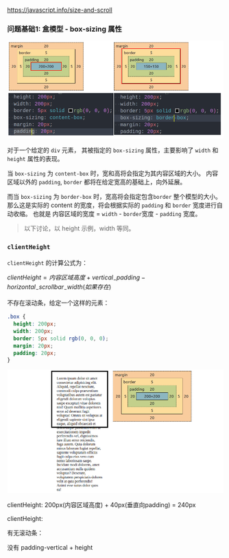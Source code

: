 https://javascript.info/size-and-scroll

### 问题基础1: 盒模型 - box-sizing 属性

![2023-02-08_131637](index.assets/2023-02-08_131637.png)

对于一个给定的 `div` 元素， 其被指定的 `box-sizing` 属性，主要影响了 `width` 和 `height` 属性的表现。

当 `box-sizing` 为 `content-box` 时，宽和高将会指定为其内容区域的大小。 内容区域以外的 `padding`, `border` 都将在给定宽高的基础上，向外延展。

而当 `box-sizing` 为 `border-box` 时，宽高将会指定包含`border` 整个模型的大小。 那么这是实际的 content 的宽度，将会根据实际的 `padding` 和 `border` 宽度进行自动收缩。 也就是 内容区域的宽度 = `width` - `border`宽度 - `padding` 宽度。 



> 以下讨论，以 height 示例，width 等同。

### `clientHeight`

`clientHeight` 的计算公式为：

 $clientHeight = 内容区域高度 + vertical_-padding - horizontal_-scrollbar_-width(如果存在)$



不存在滚动条，给定一个这样的元素：

```css
.box {
  height: 200px;
  width: 200px;
  border: 5px solid rgb(0, 0, 0);
  margin: 20px;
  padding: 20px;
}
```

![image-20230209131850203](index.assets/image-20230209131850203.png)

clientHeight: 200px(内容区域高度) + 40px(垂直向padding) = 240px







clientHeight:

有无滚动条：

没有 padding-vertical + height
